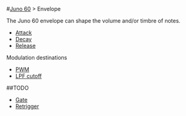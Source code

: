 #[Juno 60](../) > Envelope

The Juno 60 envelope can shape the volume and/or timbre of notes.

* [Attack](./Attack/)
* [Decay](./Decay/)
* [Release](./Release/)

Modulation destinations
* [PWM](./PWM/)
* [LPF cutoff](./LPF/)

##TODO
* [Gate](./Gate/)
* [Retrigger](./Retrigger/)
